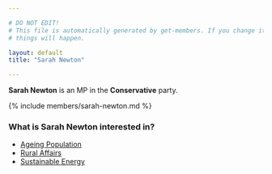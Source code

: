 ```yaml
---

# DO NOT EDIT!
# This file is automatically generated by get-members. If you change it, bad
# things will happen.

layout: default
title: "Sarah Newton"

---
```


**Sarah Newton** is an MP in the **Conservative** party.

{% include members/sarah-newton.md %}

### What is Sarah Newton interested in?


* [Ageing Population](/interests/ageing-population.html)
* [Rural Affairs](/interests/rural-affairs.html)
* [Sustainable Energy](/interests/sustainable-energy.html)
